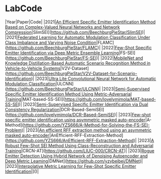 # LabCode
|Year|Paper|Code|
|2021|[An Efficient Specific Emitter Identification Method Based on Complex-Valued Neural Networks and Network Compression](https://ieeexplore.ieee.org/abstract/document/9448105)|SlimSEI](https://github.com/BeechburgPieStar/SlimSEI)|
|2021|[Federated Learning for Automatic Modulation Classification Under Class Imbalance and Varying Noise Condition](https://ieeexplore.ieee.org/abstract/document/9456904/)|FLAMC](https://github.com/BeechburgPieStar/FLAMC)|
|2022|[Few-Shot Specific Emitter Identification via Deep Metric Ensemble Learning](https://ieeexplore.ieee.org/abstract/document/9846906)|FS-SEI](https://github.com/BeechburgPieStar/FS-SEI)|
|2022|[MobileNet and Knowledge Distillation-Based Automatic Scenario Recognition Method in Vehicle-to-Vehicle Systems](https://ieeexplore.ieee.org/abstract/document/9802718)|V2V-Dataset](https://github.com/BeechburgPieStar/V2V-Dataset-for-Scenario-Identification)|
|2023|[Ultra Lite Convolutional Neural Network for Automatic Modulation Classification](http://arxiv.org/abs/2208.04659)|ULCNN](https://github.com/BeechburgPieStar/ULCNN)|
|2023|[Semi-Supervised Specific Emitter Identification Method Using Metric-Adversarial Training](https://ieeexplore.ieee.org/document/10026879)|MAT-based-SS-SEI](https://github.com/lovelymimola/MAT-based-SS-SEI)|
|2023|[Semi-Supervised Specific Emitter Identification via Dual Consistency Regularization]()|DCR-Based-SemiSEI](https://github.com/lovelymimola/DCR-Based-SemiSEI)|
|2023|[Few-shot specific emitter identification using asymmetric masked auto-encoder]()|A-Method](https://github.com/YZS666/A-Method-for-Solving-the-FS-SEI-Problem)|
|2023|[An efficient RFF extraction method using an asymmetric masked auto-encoder]()|AnEfficient-RFF-Extraction-Method](https://github.com/YZS666/AnEfficient-RFF-Extraction-Method)|
|2023|[A Robust Few-Shot SEI Method Using Class-Reconstruction and Adversarial Training](https://ieeexplore.ieee.org/document/10012716)|CRCN-AT](https://github.com/LIUC-000/CRCN-AT)|
|2023|[Rogue Emitter Detection Using Hybrid Network of Denoising Autoencoder and Deep Metric Leaming](https://arxiv.org/abs/2212.00242)|DMNet](https://github.com/yzybeibei/DMNet)|
|2023|[Interpolative Metric Learning for Few-Shot Specific Emitter Identification]()|]()|
